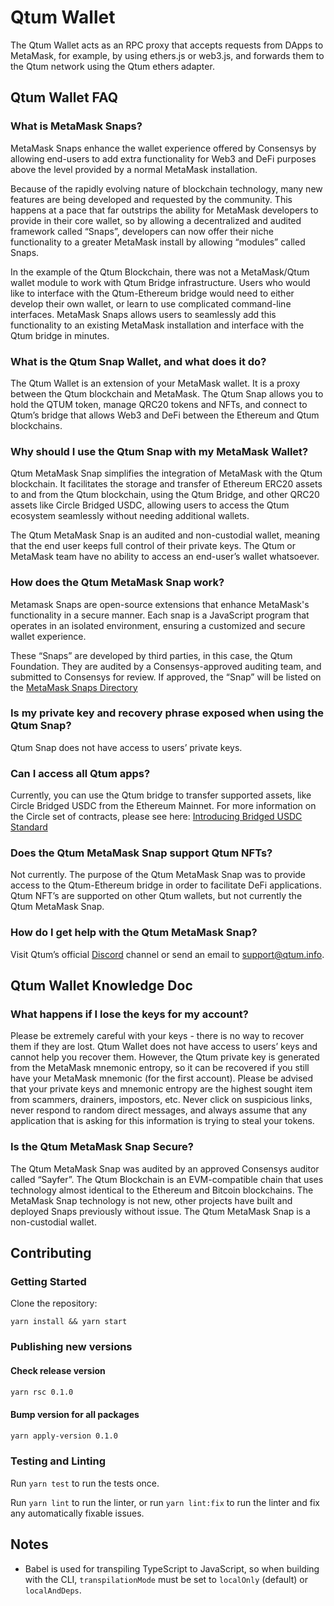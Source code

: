 # Qtum Wallet

The Qtum Wallet acts as an RPC proxy that accepts requests from DApps to MetaMask, for example, by using ethers.js or web3.js, and forwards them to the Qtum network using the Qtum ethers adapter.

## Qtum Wallet FAQ

### What is MetaMask Snaps?

MetaMask Snaps enhance the wallet experience offered by Consensys by allowing end-users to add extra functionality for Web3 and DeFi purposes above the level provided by a normal MetaMask installation.

Because of the rapidly evolving nature of blockchain technology, many new features are being developed and requested by the community. This happens at a pace that far outstrips the ability for MetaMask developers to provide in their core wallet, so by allowing a decentralized and audited framework called “Snaps”, developers can now offer their niche functionality to a greater MetaMask install by allowing “modules” called Snaps.

In the example of the Qtum Blockchain, there was not a MetaMask/Qtum wallet module to work with Qtum Bridge infrastructure. Users who would like to interface with the Qtum-Ethereum bridge would need to either develop their own wallet, or learn to use complicated command-line interfaces. MetaMask Snaps allows users to seamlessly add this functionality to an existing MetaMask installation and interface with the Qtum bridge in minutes.

### What is the Qtum Snap Wallet, and what does it do?

The Qtum Wallet is an extension of your MetaMask wallet. It is a proxy between the Qtum blockchain and MetaMask. The Qtum Snap allows you to hold the QTUM token, manage QRC20 tokens and NFTs, and connect to Qtum’s bridge that allows Web3 and DeFi between the Ethereum and Qtum blockchains.

### Why should I use the Qtum Snap with my MetaMask Wallet?

Qtum MetaMask Snap simplifies the integration of MetaMask with the Qtum blockchain. It facilitates the storage and transfer of Ethereum ERC20 assets to and from the Qtum blockchain, using the Qtum Bridge, and other QRC20 assets like Circle Bridged USDC, allowing users to access the Qtum ecosystem seamlessly without needing additional wallets.

The Qtum MetaMask Snap is an audited and non-custodial wallet, meaning that the end user keeps full control of their private keys. The Qtum or MetaMask team have no ability to access an end-user’s wallet whatsoever.

### How does the Qtum MetaMask Snap work?

Metamask Snaps are open-source extensions that enhance MetaMask's functionality in a secure manner. Each snap is a JavaScript program that operates in an isolated environment, ensuring a customized and secure wallet experience.

These “Snaps” are developed by third parties, in this case, the Qtum Foundation. They are audited by a Consensys-approved auditing team, and submitted to Consensys for review. If approved, the “Snap” will be listed on the [MetaMask Snaps Directory](https://snaps.metamask.io/)

### Is my private key and recovery phrase exposed when using the Qtum Snap?

Qtum Snap does not have access to users’ private keys.

### Can I access all Qtum apps?

Currently, you can use the Qtum bridge to transfer supported assets, like Circle Bridged USDC from the Ethereum Mainnet. For more information on the Circle set of contracts, please see here: [Introducing Bridged USDC Standard](https://www.circle.com/blog/bridged-usdc-standard)

### Does the Qtum MetaMask Snap support Qtum NFTs?

Not currently. The purpose of the Qtum MetaMask Snap was to provide access to the Qtum-Ethereum bridge in order to facilitate DeFi applications. Qtum NFT’s are supported on other Qtum wallets, but not currently the Qtum MetaMask Snap.

### How do I get help with the Qtum MetaMask Snap?

Visit Qtum’s official [Discord](https://discord.com/invite/aqkWtb6HVa) channel or send an email to support@qtum.info.

## Qtum Wallet Knowledge Doc

### What happens if I lose the keys for my account?

Please be extremely careful with your keys - there is no way to recover them if they are lost. Qtum Wallet does not have access to users’ keys and cannot help you recover them. However, the Qtum private key is generated from the MetaMask mnemonic entropy, so it can be recovered if you still have your MetaMask mnemonic (for the first account). Please be advised that your private keys and mnemonic entropy are the highest sought item from scammers, drainers, impostors, etc. Never click on suspicious links, never respond to random direct messages, and always assume that any application that is asking for this information is trying to steal your tokens.

### Is the Qtum MetaMask Snap Secure?

The Qtum MetaMask Snap was audited by an approved Consensys auditor called “Sayfer”. The Qtum Blockchain is an EVM-compatible chain that uses technology almost identical to the Ethereum and Bitcoin blockchains. The MetaMask Snap technology is not new, other projects have built and deployed Snaps previously without issue. The Qtum MetaMask Snap is a non-custodial wallet.

## Contributing

### Getting Started

Clone the repository:

```shell
yarn install && yarn start
```

### Publishing new versions

#### Check release version

```bash
yarn rsc 0.1.0
```

#### Bump version for all packages

```bash
yarn apply-version 0.1.0
```

### Testing and Linting

Run `yarn test` to run the tests once.

Run `yarn lint` to run the linter, or run `yarn lint:fix` to run the linter and fix any automatically fixable issues.

## Notes

- Babel is used for transpiling TypeScript to JavaScript, so when building with the CLI,
  `transpilationMode` must be set to `localOnly` (default) or `localAndDeps`.
